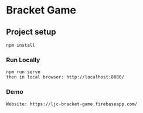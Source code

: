 # Bracket Game

## Project setup
```
npm install
```

### Run Locally
```
npm run serve
then in local browser: http://localhost:8080/
```
### Demo
```
Website: https://ljc-bracket-game.firebaseapp.com/
```
